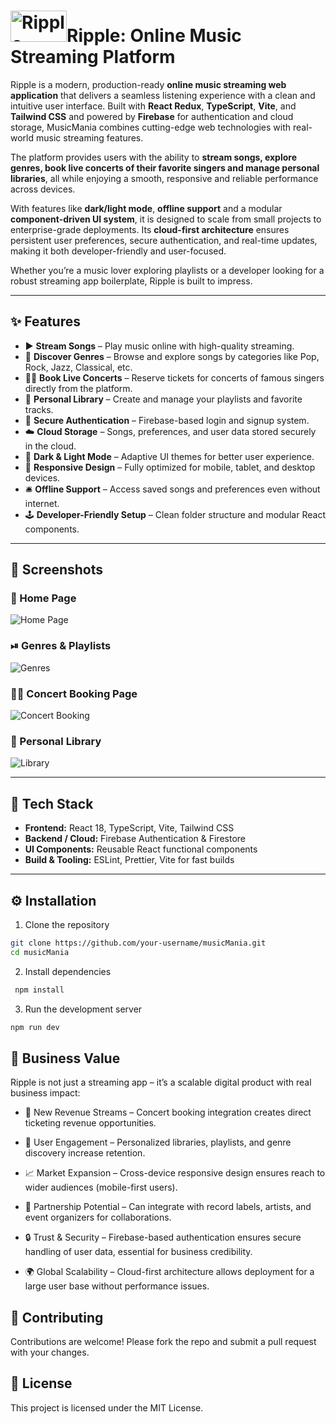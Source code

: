 # <img width="90" height="50" alt="Ripple Logo" src="https://m.media-amazon.com/images/I/51WV8VR3I3L._UF1000,1000_QL80_.jpg" />Ripple: Online Music Streaming Platform   
Ripple is a modern, production-ready **online music streaming web application** that delivers a seamless listening experience with a clean and intuitive user interface. Built with **React Redux**, **TypeScript**, **Vite**, and **Tailwind CSS** and powered by **Firebase** for authentication and cloud storage, MusicMania combines cutting-edge web technologies with real-world music streaming features.  

The platform provides users with the ability to **stream songs, explore genres, book live concerts of their favorite singers and manage personal libraries**, all while enjoying a smooth, responsive and reliable performance across devices.  

With features like **dark/light mode**, **offline support** and a modular **component-driven UI system**, it is designed to scale from small projects to enterprise-grade deployments. Its **cloud-first architecture** ensures persistent user preferences, secure authentication, and real-time updates, making it both developer-friendly and user-focused.  

Whether you’re a music lover exploring playlists or a developer looking for a robust streaming app boilerplate, Ripple is built to impress.  

---

## ✨ Features  

- ▶ **Stream Songs** – Play music online with high-quality streaming.  
- 💽 **Discover Genres** – Browse and explore songs by categories like Pop, Rock, Jazz, Classical, etc.  
- 🧑‍🎤 **Book Live Concerts** – Reserve tickets for concerts of famous singers directly from the platform.  
- 📂 **Personal Library** – Create and manage your playlists and favorite tracks.  
- 🔐 **Secure Authentication** – Firebase-based login and signup system.  
- ☁️ **Cloud Storage** – Songs, preferences, and user data stored securely in the cloud.  
- 🌙 **Dark & Light Mode** – Adaptive UI themes for better user experience.  
- 📱 **Responsive Design** – Fully optimized for mobile, tablet, and desktop devices.  
- 🛎️ **Offline Support** – Access saved songs and preferences even without internet.  
- 🕹️ **Developer-Friendly Setup** – Clean folder structure and modular React components.  

---

## 📸 Screenshots    

### 📀 Home Page  
![Home Page](screenshots/home.png)  

### ⏯ Genres & Playlists  
![Genres](screenshots/genres.png)  

### 🧑‍🎤 Concert Booking Page  
![Concert Booking](screenshots/concert-booking.png)  

### 📁 Personal Library  
![Library](screenshots/library.png)  

---

## 🚀 Tech Stack  

- **Frontend:** React 18, TypeScript, Vite, Tailwind CSS  
- **Backend / Cloud:** Firebase Authentication & Firestore  
- **UI Components:** Reusable React functional components  
- **Build & Tooling:** ESLint, Prettier, Vite for fast builds  

---

## ⚙ Installation

1. Clone the repository
 
 ```bash
 git clone https://github.com/your-username/musicMania.git
 cd musicMania
 ```
2. Install dependencies
 
 ```bash
  npm install
 ```
3. Run the development server

 ```bash
 npm run dev
 ```

## 💼 Business Value

 Ripple is not just a streaming app – it’s a scalable digital product with real business impact:

- 🎤 New Revenue Streams – Concert booking integration creates direct ticketing revenue opportunities.

- 👥 User Engagement – Personalized libraries, playlists, and genre discovery increase retention.

- 📈 Market Expansion – Cross-device responsive design ensures reach to wider audiences (mobile-first users).

- 🤝 Partnership Potential – Can integrate with record labels, artists, and event organizers for collaborations.

- 🔒 Trust & Security – Firebase-based authentication ensures secure handling of user data, essential for business credibility.

- 🌍 Global Scalability – Cloud-first architecture allows deployment for a large user base without performance issues.

## 🤝 Contributing

Contributions are welcome! Please fork the repo and submit a pull request with your changes.

## 📜 License

 This project is licensed under the MIT License.

